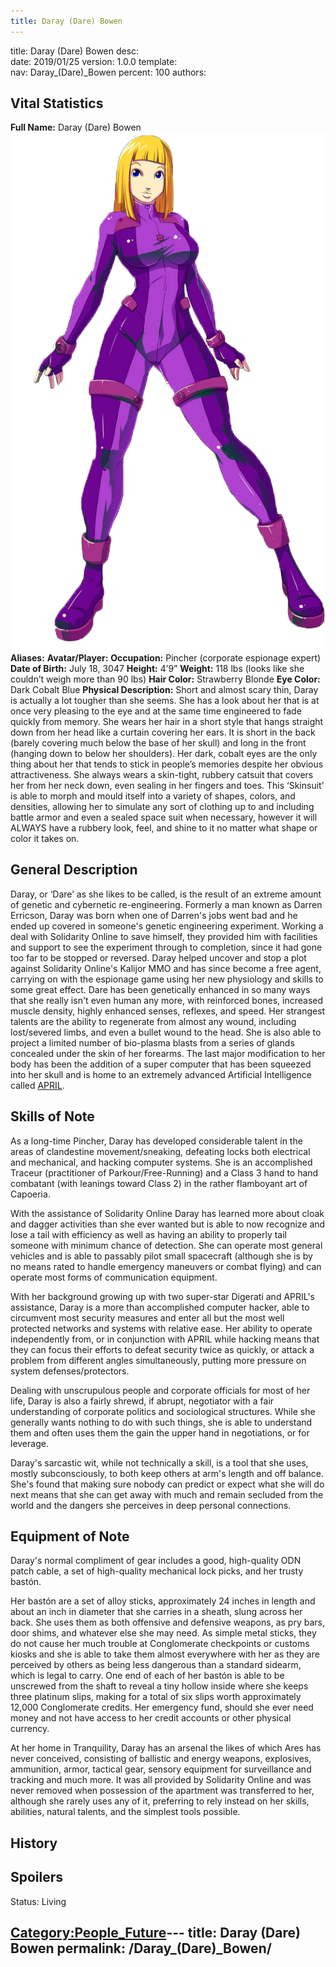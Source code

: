 ```yaml
---
title: Daray (Dare) Bowen
---
```


title:		Daray (Dare) Bowen
desc:		
date:		2019/01/25
version:	1.0.0
template:	
nav:		Daray_(Dare)_Bowen
percent:	100
authors:	
## Vital Statistics

**Full Name:** Daray (Dare) Bowen ![DaraySolo.png](/images/DaraySolo.png
"DaraySolo.png") **Aliases:**
**Avatar/Player:**
**Occupation:** Pincher (corporate espionage expert)
**Date of Birth:** July 18, 3047
**Height:** 4’9”
**Weight:** 118 lbs (looks like she couldn’t weigh more than 90 lbs)
**Hair Color:** Strawberry Blonde
**Eye Color:** Dark Cobalt Blue
**Physical Description:** Short and almost scary thin, Daray is actually
a lot tougher than she seems. She has a look about her that is at once
very pleasing to the eye and at the same time engineered to fade quickly
from memory. She wears her hair in a short style that hangs straight
down from her head like a curtain covering her ears. It is short in the
back (barely covering much below the base of her skull) and long in the
front (hanging down to below her shoulders). Her dark, cobalt eyes are
the only thing about her that tends to stick in people’s memories
despite her obvious attractiveness. She always wears a skin-tight,
rubbery catsuit that covers her from her neck down, even sealing in her
fingers and toes. This ‘Skinsuit’ is able to morph and mould itself into
a variety of shapes, colors, and densities, allowing her to simulate any
sort of clothing up to and including battle armor and even a sealed
space suit when necessary, however it will ALWAYS have a rubbery look,
feel, and shine to it no matter what shape or color it takes on.

## General Description

Daray, or ‘Dare’ as she likes to be called, is the result of an extreme
amount of genetic and cybernetic re-engineering. Formerly a man known as
Darren Erricson, Daray was born when one of Darren's jobs went bad and
he ended up covered in someone's genetic engineering experiment. Working
a deal with Solidarity Online to save himself, they provided him with
facilities and support to see the experiment through to completion,
since it had gone too far to be stopped or reversed. Daray helped
uncover and stop a plot against Solidarity Online's Kalijor MMO and has
since become a free agent, carrying on with the espionage game using her
new physiology and skills to some great effect. Dare has been
genetically enhanced in so many ways that she really isn't even human
any more, with reinforced bones, increased muscle density, highly
enhanced senses, reflexes, and speed. Her strangest talents are the
ability to regenerate from almost any wound, including lost/severed
limbs, and even a bullet wound to the head. She is also able to project
a limited number of bio-plasma blasts from a series of glands concealed
under the skin of her forearms. The last major modification to her body
has been the addition of a super computer that has been squeezed into
her skull and is home to an extremely advanced Artificial Intelligence
called [APRIL](APRIL "wikilink").

## Skills of Note

As a long-time Pincher, Daray has developed considerable talent in the
areas of clandestine movement/sneaking, defeating locks both electrical
and mechanical, and hacking computer systems. She is an accomplished
Traceur (practitioner of Parkour/Free-Running) and a Class 3 hand to
hand combatant (with leanings toward Class 2) in the rather flamboyant
art of Capoeria.

With the assistance of Solidarity Online Daray has learned more about
cloak and dagger activities than she ever wanted but is able to now
recognize and lose a tail with efficiency as well as having an ability
to properly tail someone with minimum chance of detection. She can
operate most general vehicles and is able to passably pilot small
spacecraft (although she is by no means rated to handle emergency
maneuvers or combat flying) and can operate most forms of communication
equipment.

With her background growing up with two super-star Digerati and APRIL's
assistance, Daray is a more than accomplished computer hacker, able to
circumvent most security measures and enter all but the most well
protected networks and systems with relative ease. Her ability to
operate independently from, or in conjunction with APRIL while hacking
means that they can focus their efforts to defeat security twice as
quickly, or attack a problem from different angles simultaneously,
putting more pressure on system defenses/protectors.

Dealing with unscrupulous people and corporate officials for most of her
life, Daray is also a fairly shrewd, if abrupt, negotiator with a fair
understanding of corporate politics and sociological structures. While
she generally wants nothing to do with such things, she is able to
understand them and often uses them the gain the upper hand in
negotiations, or for leverage.

Daray's sarcastic wit, while not technically a skill, is a tool that she
uses, mostly subconsciously, to both keep others at arm's length and off
balance. She's found that making sure nobody can predict or expect what
she will do next means that she can get away with much and remain
secluded from the world and the dangers she perceives in deep personal
connections.

## Equipment of Note

Daray's normal compliment of gear includes a good, high-quality ODN
patch cable, a set of high-quality mechanical lock picks, and her trusty
bastón.

Her bastón are a set of alloy sticks, approximately 24 inches in length
and about an inch in diameter that she carries in a sheath, slung across
her back. She uses them as both offensive and defensive weapons, as pry
bars, door shims, and whatever else she may need. As simple metal
sticks, they do not cause her much trouble at Conglomerate checkpoints
or customs kiosks and she is able to take them almost everywhere with
her as they are perceived by others as being less dangerous than a
standard sidearm, which is legal to carry. One end of each of her bastón
is able to be unscrewed from the shaft to reveal a tiny hollow inside
where she keeps three platinum slips, making for a total of six slips
worth approximately 12,000 Conglomerate credits. Her emergency fund,
should she ever need money and not have access to her credit accounts or
other physical currency.

At her home in Tranquility, Daray has an arsenal the likes of which Ares
has never conceived, consisting of ballistic and energy weapons,
explosives, ammunition, armor, tactical gear, sensory equipment for
surveillance and tracking and much more. It was all provided by
Solidarity Online and was never removed when possession of the apartment
was transferred to her, although she rarely uses any of it, preferring
to rely instead on her skills, abilities, natural talents, and the
simplest tools possible.

## History

## Spoilers

<spoiler text="Status">Status: Living</spoiler>

[Category:People_Future](Category:People_Future "wikilink")---
title: Daray (Dare) Bowen
permalink: /Daray_(Dare)_Bowen/
---


